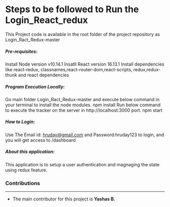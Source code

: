 # Steps to be followed to Run the Login_React_redux

This Project code is available in the root folder of the project repository as Login_Ract_Redux-master

##### Pre-requisites: 
Install Node version v10.14.1
Insatll React version 16.13.1
Install dependencies like react-redux, classnames,react-router-dom,react-scripts, redux,redux-thunk and react dependencies

##### Program Execution Locally: 
Go main folder Login_Ract_Redux-master and execute below command in your terminal to install the node modules.
npm install
Run below command to execute the tracker on the server in http://localhost:3000 port.
npm start

##### How to Login:
Use The Email id: hruday@gmail.com and Password:hruday123 to login, and you will get access to /dashboard  

##### About this application:
This application is to setup a user authentication and magnaging the state using redux feature.

### Contributions
----
- The main contributor for this project is **Yashas B.**